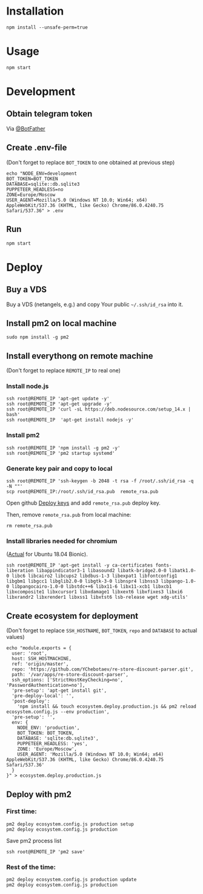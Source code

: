 # Installation

```shell
npm install --unsafe-perm=true
```

# Usage

```shell
npm start
```

# Development

## Obtain telegram token

Via [@BotFather](https://t.me/botfather)

## Create .env-file

(Don't forget to replace `BOT_TOKEN` to one obtained at previous step)

```shell
echo "NODE_ENV=development
BOT_TOKEN=BOT_TOKEN
DATABASE=sqlite::db.sqlite3
PUPPETEER_HEADLESS=no
ZONE=Europe/Moscow
USER_AGENT=Mozilla/5.0 (Windows NT 10.0; Win64; x64) AppleWebKit/537.36 (KHTML, like Gecko) Chrome/86.0.4240.75 Safari/537.36" > .env
```

## Run

```shell
npm start
```

# Deploy

## Buy a VDS

Buy a VDS (netangels, e.g.) and copy Your public `~/.ssh/id_rsa` into it.

## Install pm2 on local machine

```shell
sudo npm install -g pm2
```

## Install everythong on remote machine

(Don't forget to replace `REMOTE_IP` to real one)

### Install node.js

```shell
ssh root@REMOTE_IP 'apt-get update -y'
ssh root@REMOTE_IP 'apt-get upgrade -y'
ssh root@REMOTE_IP 'curl -sL https://deb.nodesource.com/setup_14.x | bash'
ssh root@REMOTE_IP  'apt-get install nodejs -y'
```

### Install pm2

```shell
ssh root@REMOTE_IP 'npm install -g pm2 -y'
ssh root@REMOTE_IP 'pm2 startup systemd'
```

### Generate key pair and copy to local

```shell
ssh root@REMOTE_IP 'ssh-keygen -b 2048 -t rsa -f /root/.ssh/id_rsa -q -N ""'
scp root@REMOTE_IP:/root/.ssh/id_rsa.pub  remote_rsa.pub
```

Open github [Deploy keys](https://github.com/YChebotaev/re-store-discount-parser/settings/keys) and add `remote_rsa.pub` deploy key.

Then, remove `remote_rsa.pub` from local machine:

```shell
rm remote_rsa.pub
```

### Install libraries needed for chromium

([Actual](https://github.com/puppeteer/puppeteer/blob/main/docs/troubleshooting.md#chrome-headless-doesnt-launch-on-unix) for Ubuntu 18.04 Bionic).

```shell
ssh root@REMOTE_IP 'apt-get install -y ca-certificates fonts-liberation libappindicator3-1 libasound2 libatk-bridge2.0-0 libatk1.0-0 libc6 libcairo2 libcups2 libdbus-1-3 libexpat1 libfontconfig1 libgbm1 libgcc1 libglib2.0-0 libgtk-3-0 libnspr4 libnss3 libpango-1.0-0 libpangocairo-1.0-0 libstdc++6 libx11-6 libx11-xcb1 libxcb1 libxcomposite1 libxcursor1 libxdamage1 libxext6 libxfixes3 libxi6 libxrandr2 libxrender1 libxss1 libxtst6 lsb-release wget xdg-utils'
```

## Create ecosystem for deployment

(Don't forget to replace `SSH_HOSTNAME`, `BOT_TOKEN`, `repo` and `DATABASE` to actual values)

```shell
echo "module.exports = {
  user: 'root',
  host: SSH_HOSTMACHINE,
  ref: 'origin/master',
  repo: 'https://github.com/YChebotaev/re-store-discount-parser.git',
  path: '/var/apps/re-store-discount-parser',
  ssh_options: ['StrictHostKeyChecking=no', 'PasswordAuthentication=no'],
  'pre-setup': 'apt-get install git',
  'pre-deploy-local': '',
  'post-deploy':
    'npm install && touch ecosystem.deploy.production.js && pm2 reload ecosystem.config.js --env production',
  'pre-setup': '',
  env: {
    NODE_ENV: 'production',
    BOT_TOKEN: BOT_TOKEN,
    DATABASE: 'sqlite:db.sqlite3',
    PUPPETEER_HEADLESS: 'yes',
    ZONE: 'Europe/Moscow',
    USER_AGENT: 'Mozilla/5.0 (Windows NT 10.0; Win64; x64) AppleWebKit/537.36 (KHTML, like Gecko) Chrome/86.0.4240.75 Safari/537.36'
  }
}" > ecosystem.deploy.production.js
```

## Deploy with pm2

### First time:

```shell
pm2 deploy ecosystem.config.js production setup
pm2 deploy ecosystem.config.js production
```

Save pm2 process list

```shell
ssh root@REMOTE_IP 'pm2 save'
```

### Rest of the time:

```shell
pm2 deploy ecosystem.config.js production update
pm2 deploy ecosystem.config.js production
```
